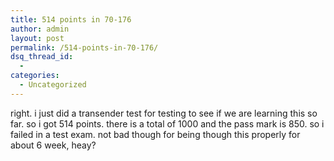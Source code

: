```yaml
---
title: 514 points in 70-176
author: admin
layout: post
permalink: /514-points-in-70-176/
dsq_thread_id:
  - 
categories:
  - Uncategorized
---
```

right. i just did a transender test for testing to see if we are learning this so far. so i got 514 points. there is a total of 1000 and the pass mark is 850. so i failed in a test exam. not bad though for being though this properly for about 6 week, heay?